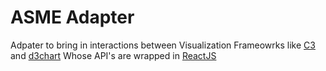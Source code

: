 # ASME Adapter

Adpater to bring in interactions between Visualization Frameowrks like [C3](http://c3js.org/) and [d3chart](https://github.com/sanjay1909/D3Chart)
Whose API's are wrapped in [ReactJS](http://facebook.github.io/react/)